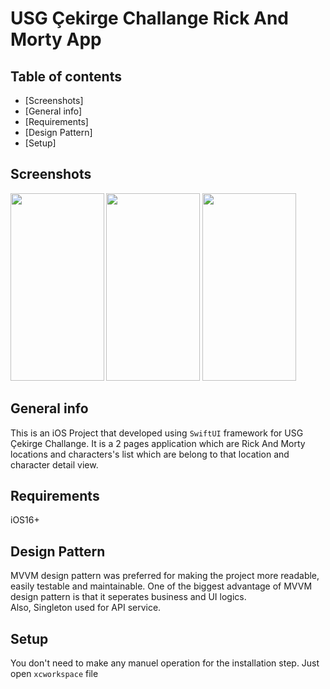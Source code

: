 # USG Çekirge Challange Rick And Morty App 

## Table of contents
* [Screenshots]
* [General info]
* [Requirements]
* [Design Pattern]
* [Setup]

## Screenshots

  <img src= "https://i.ibb.co/mHFyggD/Screenshot1.png" height = "300" width= "150" align = "left">
  <img src= "https://i.ibb.co/XVCbcD2/Screenshot3.png" height = "300" width= "150">    
  <img src= "https://i.ibb.co/qj4NCC5/Simulator-Screenshot-i-Phone-14-Pro-2023-04-22-at-03-54-12.png" height = "300" width= "150">
  
## General info

This is an iOS Project that developed using `SwiftUI` framework for USG Çekirge Challange. It is a 2 pages application which are Rick And Morty locations and characters's list which are belong to that location and character detail view.
## Requirements

iOS16+
## Design Pattern

MVVM design pattern was preferred for making the project more readable, easily testable and maintainable. One of the biggest advantage of MVVM design pattern is that it seperates business and UI logics. 
<br />
Also, Singleton used for API service.

## Setup

 You don't need to make any manuel operation for the installation step. Just open `xcworkspace` file 
